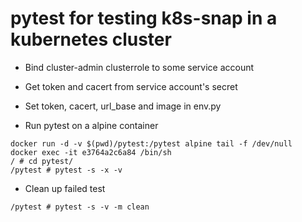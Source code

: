 # pytest for testing k8s-snap in a kubernetes cluster

- Bind cluster-admin clusterrole to some service account

- Get token and cacert from service account's secret

- Set token, cacert, url_base and image in env.py

- Run pytest on a alpine container
```
docker run -d -v $(pwd)/pytest:/pytest alpine tail -f /dev/null
docker exec -it e3764a2c6a84 /bin/sh
/ # cd pytest/
/pytest # pytest -s -x -v
```
- Clean up failed test
```
/pytest # pytest -s -v -m clean
```